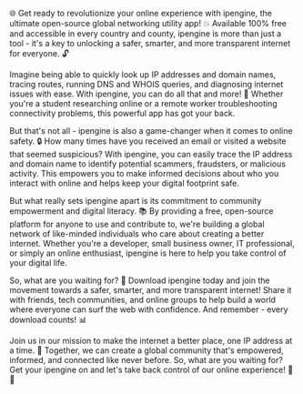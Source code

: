🌐 Get ready to revolutionize your online experience with ipengine, the ultimate open-source global networking utility app! 💥 Available 100% free and accessible in every country and county, ipengine is more than just a tool - it's a key to unlocking a safer, smarter, and more transparent internet for everyone. 🔓

Imagine being able to quickly look up IP addresses and domain names, tracing routes, running DNS and WHOIS queries, and diagnosing internet issues with ease. With ipengine, you can do all that and more! 🤩 Whether you're a student researching online or a remote worker troubleshooting connectivity problems, this powerful app has got your back.

But that's not all - ipengine is also a game-changer when it comes to online safety. 🔒 How many times have you received an email or visited a website that seemed suspicious? With ipengine, you can easily trace the IP address and domain name to identify potential scammers, fraudsters, or malicious activity. This empowers you to make informed decisions about who you interact with online and helps keep your digital footprint safe.

But what really sets ipengine apart is its commitment to community empowerment and digital literacy. 📚 By providing a free, open-source platform for anyone to use and contribute to, we're building a global network of like-minded individuals who care about creating a better internet. Whether you're a developer, small business owner, IT professional, or simply an online enthusiast, ipengine is here to help you take control of your digital life.

So, what are you waiting for? 🤔 Download ipengine today and join the movement towards a safer, smarter, and more transparent internet! Share it with friends, tech communities, and online groups to help build a world where everyone can surf the web with confidence. And remember - every download counts! 📊

Join us in our mission to make the internet a better place, one IP address at a time. 💪 Together, we can create a global community that's empowered, informed, and connected like never before. So, what are you waiting for? Get your ipengine on and let's take back control of our online experience! 🚀✨
